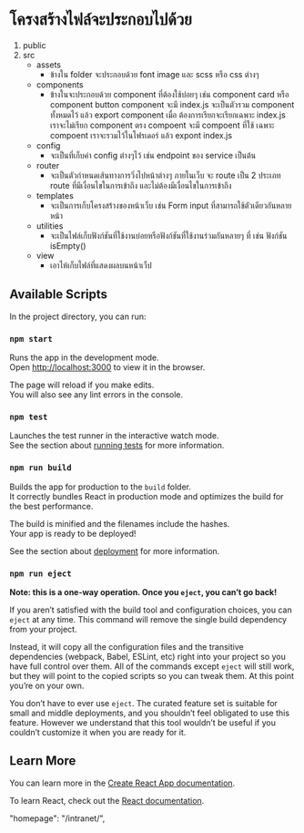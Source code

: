 # โครงสร้างไฟล์จะประกอบไปด้วย

1. public
2. src
   - assets 
      * ข้างใน folder จะประกอบด้วย font image และ scss หรือ css ต่างๆ
   - components
      * ข้างในจะประกอบด้วย component ที่ต้องใช้บ่อยๆ เช่น component card หรือ component button component จะมี index.js จะเป็นตัวรวม component ทั้งหมดไว้ แล้ว export component เมื่อ             ต้องการเรียกจะเรียกเฉพาะ index.js เราจะไม่เรียก component ตรง compoent จะมี compoent ที่ใช้ เฉพาะ compoent เราจะรวมไว้ในโฟรเดอร์ แล้ว expont index.js
   - config
      * จะเป็นที่เก็บค่า config ต่างๆไว้ เช่น endpoint ของ service เป็นต้น
   - router
      * จะเป็นตัวกำหนดเส้นทางการวิ่งไปหน้าต่างๆ ภายในเว็บ จะ route เป็น 2 ประเภท route ที่มีเงื่อนไขในการเข้าถึง และไม่ต้องมีเงื่อนไขในการเข้าถึง
   - templates
      * จะเป็นการเก็บโครงสร้างของหน้าเว็บ เช่น  Form input ที่สามารถใช้ตัวเดียวกันหลายหน้า
   - utilities
      * จะเป็นไฟล์เก็บฟังก์ชันที่ใช้งานบ่อยหรือฟังก์ชันที่ใช้งานร่วมกันหลายๆ ที่ เช่น ฟังก์ชัน isEmpty()
   - view
      * เอาไห้เก็บไฟล์ที่แสดงผลบนหน้าเว็ป

## Available Scripts

In the project directory, you can run:

### `npm start`

Runs the app in the development mode.\
Open [http://localhost:3000](http://localhost:3000) to view it in the browser.

The page will reload if you make edits.\
You will also see any lint errors in the console.

### `npm test`

Launches the test runner in the interactive watch mode.\
See the section about [running tests](https://facebook.github.io/create-react-app/docs/running-tests) for more information.

### `npm run build`

Builds the app for production to the `build` folder.\
It correctly bundles React in production mode and optimizes the build for the best performance.

The build is minified and the filenames include the hashes.\
Your app is ready to be deployed!

See the section about [deployment](https://facebook.github.io/create-react-app/docs/deployment) for more information.

### `npm run eject`

**Note: this is a one-way operation. Once you `eject`, you can’t go back!**

If you aren’t satisfied with the build tool and configuration choices, you can `eject` at any time. This command will remove the single build dependency from your project.

Instead, it will copy all the configuration files and the transitive dependencies (webpack, Babel, ESLint, etc) right into your project so you have full control over them. All of the commands except `eject` will still work, but they will point to the copied scripts so you can tweak them. At this point you’re on your own.

You don’t have to ever use `eject`. The curated feature set is suitable for small and middle deployments, and you shouldn’t feel obligated to use this feature. However we understand that this tool wouldn’t be useful if you couldn’t customize it when you are ready for it.

## Learn More

You can learn more in the [Create React App documentation](https://facebook.github.io/create-react-app/docs/getting-started).

To learn React, check out the [React documentation](https://reactjs.org/).

"homepage": "/intranet/",

